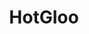 ---
title: HotGloo
intro: Cross platform tool for creating low fidelity wireframes and prototypes.
linkurl: http://www.hotgloo.com
category:
- Wireframing
- Prototyping
logo: "hotgloo.png"
---
